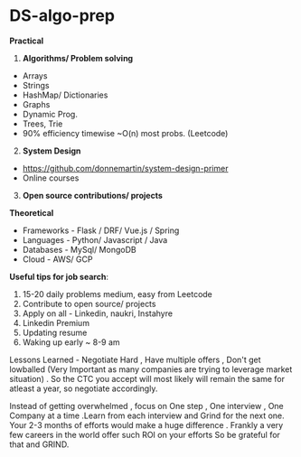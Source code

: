 # DS-algo-prep

**Practical**

 1. **Algorithms/ Problem solving**
 * Arrays 
 * Strings
 * HashMap/ Dictionaries 
 * Graphs
 * Dynamic Prog. 
 * Trees, Trie 
 * 90% efficiency timewise ~O(n) most probs. (Leetcode)
 
 2. **System Design**
 * https://github.com/donnemartin/system-design-primer
 * Online courses

 3. **Open source contributions/ projects**
    

**Theoretical** 
* Frameworks - Flask / DRF/ Vue.js / Spring
* Languages - Python/  Javascript / Java 
* Databases - MySql/ MongoDB
* Cloud - AWS/ GCP 


**Useful tips for job search**: 
1) 15-20 daily problems medium, easy from Leetcode
2) Contribute to open source/ projects
3) Apply on all - Linkedin, naukri, Instahyre 
4) Linkedin Premium
5) Updating resume
6) Waking up early ~ 8-9 am

Lessons Learned - 
Negotiate Hard , Have multiple offers , Don't get lowballed (Very Important as many companies are trying to leverage market situation) . So the CTC you accept will most likely will remain the same for atleast a year, so negotiate accordingly. 

Instead of getting overwhelmed , focus on One step , One interview , One Company at a time .Learn from each interview and Grind for the next one.  
Your 2-3 months of efforts would make a huge difference .
Frankly a very few careers in the world offer such ROI on your efforts So be grateful for that and GRIND.





 
